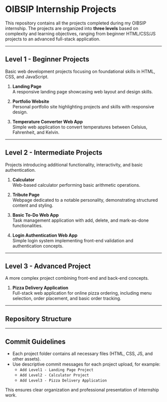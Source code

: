 
# OIBSIP Internship Projects

This repository contains all the projects completed during my OIBSIP internship. The projects are organized into **three levels** based on complexity and learning objectives, ranging from beginner HTML/CSS/JS projects to an advanced full-stack application.

---

## **Level 1 - Beginner Projects**
Basic web development projects focusing on foundational skills in HTML, CSS, and JavaScript.

1. **Landing Page**  
   A responsive landing page showcasing web layout and design skills.

2. **Portfolio Website**  
   Personal portfolio site highlighting projects and skills with responsive design.

3. **Temperature Converter Web App**  
   Simple web application to convert temperatures between Celsius, Fahrenheit, and Kelvin.

---

## **Level 2 - Intermediate Projects**
Projects introducing additional functionality, interactivity, and basic authentication.

1. **Calculator**  
   Web-based calculator performing basic arithmetic operations.

2. **Tribute Page**  
   Webpage dedicated to a notable personality, demonstrating structured content and styling.

3. **Basic To-Do Web App**  
   Task management application with add, delete, and mark-as-done functionalities.

4. **Login Authentication Web App**  
   Simple login system implementing front-end validation and authentication concepts.

---

## **Level 3 - Advanced Project**
A more complex project combining front-end and back-end concepts.

1. **Pizza Delivery Application**  
   Full-stack web application for online pizza ordering, including menu selection, order placement, and basic order tracking.

---

## **Repository Structure**



---

## **Commit Guidelines**
- Each project folder contains all necessary files (HTML, CSS, JS, and other assets).  
- Use descriptive commit messages for each project upload, for example:
  - `Add Level1 - Landing Page Project`
  - `Add Level2 - Calculator Project`
  - `Add Level3 - Pizza Delivery Application`

 This ensures clear organization and professional presentation of internship work.